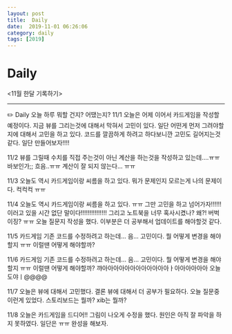 ```yaml
---
layout: post
title:  Daily
date:  2019-11-01 06:26:06
category: daily
tags: [2019]
---
```


# Daily

<11월 한달 기록하기>

------

✏️ Daily 오늘 하루 뭐할 건지? 어땠는지?
11/1 오늘은 어제 이어서 카드게임을 작성할 예정이다.
지금 뷰를 그리는것에 대해서 막혀서 고민이 있다.
일단 어떤게 먼저 그려야할지에 대해서 고민을 하고 있다.
코드를 깔끔하게 하려고 하다보니깐 고민도 길어지는것 같다.
일단 만들어보자!!!!

11/2 뷰를 그릴때 수치를 직접 주는것이 아닌 계산을 하는것을 작성하고 있는데....ㅠㅠ 바보인가;; 흐음..ㅠㅠ 계산이 잘 되지 않는다... ㅠㅠ

11/3 오늘도 역시 카드게임이랑 씨름을 하고 있다. 뭐가 문제인지 모르는게 나의 문제이다. 컥컥컥 ㅠㅠ 

11/4 오늘도 역시 카드게임이랑 씨름을 하고 있다. ㅠㅠ
그만 고민을 하고 넘어가자!!!!!! 이러고 있을 시간 없단 말이다!!!!!!!!!!!!!!!
그리고 노트북을 너무 혹사시켰나? 왜?! 버벅이징? ㅠㅠ
오늘 질문지 작성을 했다. 이부분은 더 공부해서 업데이트를 해야할것 같다.

11/5 카드게임 기존 코드를 수정하려고 하는데... 음... 고민이다. 뭘 어떻게 변경을 해야할지 ㅠㅠ 이럴땐 어떻게 해야할까?

11/6 카드게임 기존 코드를 수정하려고 하는데... 음... 고민이다. 뭘 어떻게 변경을 해야할지 ㅠㅠ 이럴땐 어떻게 해야할까? 꺄아아아아아아아아아아아아ㅏ아아아아아아 오늘도야ㅣ@@@@

11/7 오늘은 뷰에 대해서 고민했다. 
결론 뷰에 대해서 더 공부가 필요하다.
오늘 질문중 이런게 있었다. 스토리보드는 뭘까? 
xib는 뭘까?

11/8 오늘은 카드게임을 드디어!! 그림이 나오게 수정을 했다.
원인은 아직 잘 파악을 하지 못하였다. 일단은 ㅠㅠ 완성을 해보자.